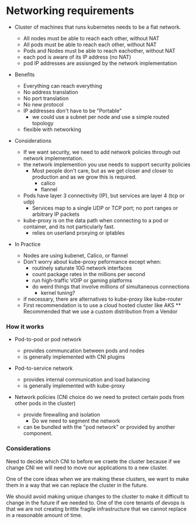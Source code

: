 # Networking requirements

- Cluster of machines that runs kubernetes needs to be a flat network.
  - All nodes must be able to reach each other, without NAT
  - All pods must be able to reach each other, without NAT
  - Pods and Nodes must be able to reach eachother, without NAT
  - each pod is aware of its IP address (no NAT)
  - pod IP addresses are assisnged by the network implementation

- Benefits
  - Everything can reach everything
  - No address translation
  - No port translation
  - No new protocol
  - IP addresses don't have to be "Portable"
    - we could use a subnet per node and use a simple routed topology
  - flexible with networking

- Considerations
  - If we want security, we need to add network policies through out network implementation.
  - the network implemention you use needs to support security policies
      - Most people don't care, but as we get closer and closer to production and as we grow this is required.
        - calico
        - flannel
  - Pods have layer 3 connectivity (IP), but services are layer 4 (tcp or udp)
    - Services map to a single UDP or TCP port; no port ranges or arbitrary IP packets
  - kube-proxy is on the data path when connecting to a pod or container, and its not particularly fast.
    - relies on userland proxying or iptables

- In Practice
  - Nodes are using kubenet, Calico, or flannel
  - Don't worry about kube-proxy peformance except when:
    - routinely saturate 10G network interfaces
    - count package rates in the millions per second
    - run high-traffic VOIP or gaming platforms
    - do weird things that involve millions of simultaneous connections
      - kernel tuning?
  - if necessary, there are alternatives to kube-proxy like kube-router

  *  First recommendation is to use a cloud hosted cluster like AKS
  ** Recommended that we use a custom distribution from a Vendor

### How it works
- Pod-to-pod or pod network
  - provides communcation between pods and nodes
  - is generally implemented with CNI plugins

- Pod-to-service network
  - provides internal communication and load balancing
  - is generally implemented with kube-proxy

- Network policies (CNI choice do we need to protect certain pods from other pods in the cluster)
  - provide firewalling and isolation
    - Do we need to segment the network
  - can be bundled with the "pod network" or provided by another component.


### Considerations
Need to decide which CNI to before we craete the cluster because if we change CNI we will need to move our applications to a new cluster.

One of the core ideas when we are making these clusters, we want to make them in a way that we can replace the cluster in the future.

We should avoid making unique changes to the cluster to make it difficult to change in the future if we needed to.
One of the core tenants of devops is that we are not creating brittle fragile infrastructure that we cannot replace in a reasonable amount of time.